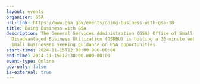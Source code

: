 ```yaml
---
layout: events
organizer: GSA
url-link: https://www.gsa.gov/events/doing-business-with-gsa-18
title: Doing Business with GSA
description: The General Services Administration (GSA) Office of Small and
  Disadvantaged Business Utilization (OSDBU) is hosting a 30-minute webinar for
  small businesses seeking guidance on GSA opportunities.
start-time: 2024-11-15T12:00:00.000-00:00
end-time: 2024-11-15T12:30:00.000-00:00
event-type: Online
gov-only: false
is-external: true
---
```


